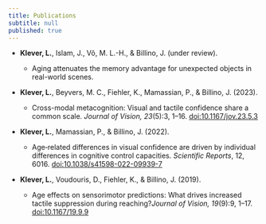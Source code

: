 ```yaml
---
title: Publications
subtitle: null
published: true
---
```


- **Klever, L.**, Islam, J., Võ, M. L.-H., & Billino, J. (under review).
	- Aging attenuates the memory advantage for unexpected objects in real-world scenes.

- **Klever, L.**, Beyvers, M. C., Fiehler, K., Mamassian, P., & Billino, J. (2023).
	- Cross-modal metacognition: Visual and tactile confidence share a common scale. _Journal of Vision, 23_(5):3, 1–16. [<u>doi:10.1167/jov.23.5.3</u>](https://doi.org/10.1167/jov.23.5.3)                                                                                                                                                                                                       
- **Klever, L.**, Mamassian, P., & Billino, J. (2022).
	- Age‑related differences in visual confidence are driven by individual differences in cognitive control capacities. _Scientific Reports_, 12, 6016. [<u>doi:10.1038/s41598-022-09939-7</u>](https://doi.org/10.1038/s41598-022-09939-7) 
- **Klever, L.**, Voudouris, D., Fiehler, K., & Billino, J. (2019).
	- Age effects on sensorimotor predictions: What drives increased tactile suppression during reaching?_Journal of Vision, 19_(9):9, 1–17. [<u>doi:10.1167/19.9.9
</u>](https://doi.org/10.1167/19.9.9)
